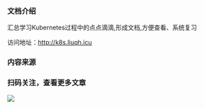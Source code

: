 ### 文档介绍

汇总学习Kubernetes过程中的点点滴滴,形成文档,方便查看、系统复习

访问地址：http://k8s.liuqh.icu


### 内容来源




### 扫码关注，查看更多文章
![](http://go.liuqh.icu/public/wxcode.png)
